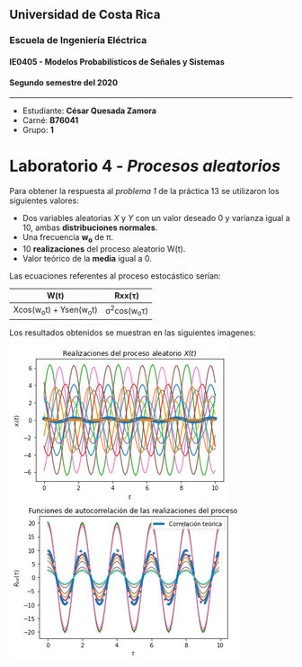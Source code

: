 ## Universidad de Costa Rica
### Escuela de Ingeniería Eléctrica
#### IE0405 - Modelos Probabilísticos de Señales y Sistemas

#### Segundo semestre del 2020

---

* Estudiante: **César Quesada Zamora**
* Carné: **B76041**
* Grupo: **1**


# Laboratorio 4 - *Procesos aleatorios* 

Para obtener la respuesta al *problema 1* de la práctica 13 se utilizaron los siguientes valores:

- Dos variables aleatorias *X* y *Y* con un valor deseado 0 y varianza igual a 10, ambas **distribuciones normales**.
- Una frecuencia  **w<sub>o</sub>** de π. 
- 10 **realizaciones** del proceso aleatorio W(t). 
- Valor teórico de la **media** igual a 0.  

Las ecuaciones referentes al proceso estocástico serían:

|                **W(t)**                         |              **Rxx(τ)**         |
|:---:                                            |                  :---:          |
| Xcos(w<sub>o</sub>t) +  Ysen(w<sub>o</sub>t)    | σ<sup>2</sup>cos(w<sub>o</sub>τ)| 

Los resultados obtenidos se muestran en las siguientes imagenes:

<img align='center' src='https://github.com/CesarQuesada/Tema4/blob/main/realizaciones.png'> <img align='center' src='https://github.com/CesarQuesada/Tema4/blob/main/correlacion.png'> 
